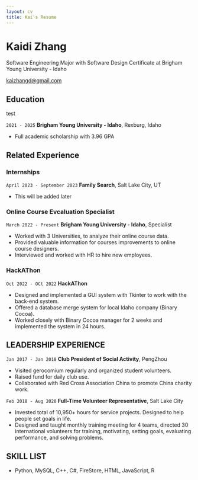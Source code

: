 ```yaml
---
layout: cv
title: Kai's Resume
---
```

# Kaidi Zhang
Software Engineering Major with Software Design Certificate at Brigham Young University - Idaho

<div id="webaddress">
<a href="kaizhangd@gmail.com">kaizhangd@gmail.com</a>
</div>


## Education

test

`2021 - 2025`
__Brigham Young University - Idaho__, Rexburg, Idaho

- Full academic scholarship with 3.96 GPA

## Related Experience

### Internships

`April 2023 - September 2023`
__Family Search__, Salt Lake City, UT

- This will be added later 

### Online Course Evcaluation Specialist

`March 2022 - Present`
__Brigham Young University - Idaho__, Specialist

- Worked with 3 Universities, to analyze their online course data.
- Provided valuable information for courses improvements to online course designers.	 
- Interviewed and worked with HR to hire new employees.

### HackAThon

`Oct 2022 - OCt 2022`
__HackAThon__

- Designed and implemented a GUI system with Tkinter to work with the back-end system.                
- Offered a database merge system for local Idaho company (Binary Cocoa).
- Worked closely with Binary Cocoa manager for 2 weeks and implemented the system in 24 hours.

## LEADERSHIP EXPERIENCE

`Jan 2017 - Jan 2018`
__Club President of Social Activity__, PengZhou

- Visited gerocomium regularly and organized student volunteers.                          
- Raised fund for daily club use.     
- Collaborated with Red Cross Association China to promote China charity work.

`Feb 2018 - Aug 2020`
__Full-Time Volunteer Representative__, Salt Lake City

- Invested total of 10,950+ hours for service projects. Designed to help people set goals in life.
- Designed and taught monthly training meeting for 4 teams, directed 30 international volunteers for training, motivating, setting goals, evaluating performance, and solving problems. 

## SKILL LIST

- Python, MySQL, C++, C#, FireStore, HTML, JavaScript, R


